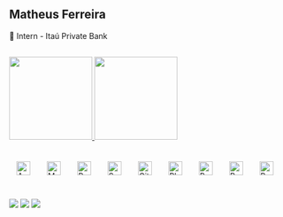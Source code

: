 ## Matheus Ferreira
🔭 Intern - Itaú Private Bank

  ##
  <div> 
    <a href="https://beacons.ai/matheusferreirads">
    <img height= "150em" src="https://github-readme-stats.vercel.app/api?username=matheusferreirads&show_icons=true&theme=dracula&include_all_commits=true&count_private=true"/>
    <img height= "150em" src="https://github-readme-stats.vercel.app/api/top-langs/?username=matheusferreirads&layout=compact&langs_count=16&theme=dracula"/>
  
      
  ###
 
  
</div align="left"> 
<a href="https://aws.amazon.com/" target="_blank"><img style="margin: 13px" src="https://profilinator.rishav.dev/skills-assets/amazonwebservices-original-wordmark.svg" alt="AWS" height="25" /></a>  
<a href="https://www.mysql.com/" target="_blank"><img style="margin: 13px" src="https://profilinator.rishav.dev/skills-assets/mysql-original-wordmark.svg" alt="MySQL" height="25" /></a>  
<a href="https://www.python.org/" target="_blank"><img style="margin: 13px" src="https://profilinator.rishav.dev/skills-assets/python-original.svg" alt="Python" height="25" /></a>  
<a href="https://sass-lang.com/" target="_blank"><img style="margin: 13px" src="https://profilinator.rishav.dev/skills-assets/sass-original.svg" alt="Sass" height="25" /></a>  
<a href="https://github.com/" target="_blank"><img style="margin: 13px" src="https://profilinator.rishav.dev/skills-assets/git-scm-icon.svg" alt="Git" height="25" /></a>  
<a href="https://www.adobe.com/in/products/photoshop.html" target="_blank"><img style="margin: 13px" src="https://profilinator.rishav.dev/skills-assets/photoshop-plain.svg" alt="Photoshop" height="25" /></a>  
<a href="https://www.adobe.com/in/products/premiere.html" target="_blank"><img style="margin: 13px" src="https://profilinator.rishav.dev/skills-assets/adobepremierepro.png" alt="Premiere Pro" height="25" /></a>  
<a href="https://www.r-project.org/" target="_blank"><img style="margin: 13px" src="https://profilinator.rishav.dev/skills-assets/r.svg" alt="R" height="25" /></a>  
<a href="https://powerbi.microsoft.com/en-us/" target="_blank"><img style="margin: 13px" src="https://profilinator.rishav.dev/skills-assets/powerbi.png" alt="Power Bi" height="25" /></a>  
</div>   

  ##
 
<div> 
  <a href="https://github.com/matheusferreirads">
  <a href="https://instagram.com/ferreira.maath27" target="_blank"><img src="https://img.shields.io/badge/-Instagram-%23E4405F?style=for-the-badge&logo=instagram&logoColor=white" target="_blank"></a>
  <a href = "mailto:matheusferreirads@outlook.com.br"><img src="https://img.shields.io/badge/Microsoft_Outlook-0078D4?style=for-the-badge&logo=microsoft-outlook&logoColor=white" target="_blank"></a>
  <a href="https://www.linkedin.com/in/matheus-ferreira-dos-santos-3955111b8/" target="_blank"><img src="https://img.shields.io/badge/-LinkedIn-%230077B5?style=for-the-badge&logo=linkedin&logoColor=white" target="_blank"></a> 
  
</div>
  



